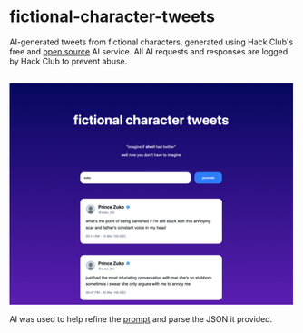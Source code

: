 # fictional-character-tweets

AI-generated tweets from fictional characters, generated using Hack Club's free and [open source](https://github.com/hackclub/ai) AI service. All AI requests and responses are logged by Hack Club to prevent abuse.

<br />

<img src="./assets/images/demo.png" alt="Demo" style="max-width:500px;">

AI was used to help refine the [prompt](https://github.com/eesazahed/fictional-character-tweets/blob/main/assets/js/prompt.js) and parse the JSON it provided.
